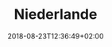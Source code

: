 ---
title: "Niederlande"
date: 2018-08-23T12:36:49+02:00
draft: true
menu: 
    correlaidx:
        weight: 5
---